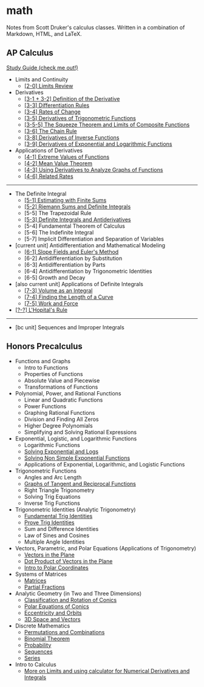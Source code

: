 # math

Notes from Scott Druker's calculus classes. Written in a combination of Markdown, HTML, and LaTeX.

## AP Calculus

[Study Guide (check me out!)](calculus/study-guide.md)

- Limits and Continuity
  - [[2-0] Limits Review](calculus/2-0-limits.md)
- Derivatives
  - [[3-1 + 3-2] Definition of the Derivative](calculus/3-1-2-definition-of-the-derivative.md)
  - [[3-3] Differentiation Rules](calculus/3-3-differentiation-rules.md)
  - [[3-4] Rates of Change](calculus/3-4-rates-of-change.md)
  - [[3-5] Derivatives of Trigonometric Functions](calculus/3-5-derivatives-of-trigonometric-functions.md)
  - [[3-5-5] The Squeeze Theorem and Limits of Composite Functions](calculus/3-5-5-squeeze-theorem-and-limit-of-composite-functions.md)
  - [[3-6] The Chain Rule](calculus/3-6-chain-rule.md)
  - [[3-8] Derivatives of Inverse Functions](calculus/3-8-derivatives-of-inverse-functions.md)
  - [[3-9] Derivatives of Exponential and Logarithmic Functions](calculus/3-9-derivatives-of-exponential-and-logarithmic-functions.md)
- Applications of Derivatives
  - [[4-1] Extreme Values of Functions](calculus/4-1-extreme-values-of-functions.md)
  - [[4-2] Mean Value Theorem](calculus/4-2-mean-value-theorem.md)
  - [[4-3] Using Derivatives to Analyze Graphs of Functions](calculus/4-3-using-derivatives-to-analyze-graphs-of-functions.md)
  - [[4-6] Related Rates](calculus/4-6-related-rates.md)

---

- The Definite Integral
  - [[5-1] Estimating with Finite Sums](calculus/5-1-estimating-with-finite-sums.md)
  - [[5-2] Riemann Sums and Definite Integrals](calculus/5-2-riemann-sums-and-definite-integrals.md)
  - [5-5] The Trapezoidal Rule
  - [[5-3] Definite Integrals and Antiderivatives](5-3-integrals-and-antiderivatives.md)
  - [5-4] Fundamental Theorem of Calculus
  - [5-6] The Indefinite Integral
  - [5-7] Implicit Differentiation and Separation of Variables
- [current unit] Antidifferentiation and Mathematical Modeling
  - [[6-1] Slope Fields and Euler's Method](calculus/6-1_slope-fields-and-eulers-method.md)
  - [6-2] Antidifferentiation by Substitution
  - [6-3] Antidifferentiation by Parts
  - [6-4] Antidifferentiation by Trigonometric Identities
  - [6-5] Growth and Decay
- [also current unit] Applications of Definite Integrals
  - [[7-3] Volume as an Integral](calculus/7-3_volume-as-an-integral.md)
  - [[7-4] Finding the Length of a Curve](calculus/7-4_length-of-a-curve.md)
  - [[7-5] Work and Force](calculus/7-5_work-and-force.md)
- [[?-?] L'Hopital's Rule](calculus/8-2_lhopitals-rule.md)

---

- [bc unit] Sequences and Improper Integrals

## Honors Precalculus

<!-- TODO: Write a prereq file-->

- Functions and Graphs
  - Intro to Functions
  - Properties of Functions
  - Absolute Value and Piecewise
  - Transformations of Functions
- Polynomial, Power, and Rational Functions
  - Linear and Quadratic Functions
  - Power Functions
  - Graphing Rational Functions
  - Division and Finding All Zeros
  - Higher Degree Polynomials
  - Simplifying and Solving Rational Expressions
- Exponential, Logistic, and Logarithmic Functions
  - Logarithmic Functions
  - [Solving Exponential and Logs](precalculus/solving-exponential-and-logs.md)
  - [Solving Non Simple Exponential Functions](precalculus/solving-non-simple-exponential-functions.md)
  - Applications of Exponential, Logarithmic, and Logistic Functions
- Trigonometric Functions
  - Angles and Arc Length
  - [Graphs of Tangent and Reciprocal Functions](precalculus/graphs-of-tangent-and-reciprocal-functions.md)
  - Right Triangle Trigonometry
  - Solving Trig Equations
  - Inverse Trig Functions
- Trigonometric Identities (Analytic Trigonometry)
  - [Fundamental Trig Identities](precalculus/fundamental-trig-identities.md)
  - [Prove Trig Identities](precalculus/prove-trig-identities.md)
  - Sum and Difference Identities
  - Law of Sines and Cosines
  - Multiple Angle Identities
- Vectors, Parametric, and Polar Equations (Applications of Trigonometry)
  - [Vectors in the Plane](precalculus/vectors-in-the-plane.md)
  - [Dot Product of Vectors in the Plane](precalculus/dot-product-of-vectors-in-the-plane.md)
  - [Intro to Polar Coordinates](precalculus/intro-to-polar-coordinates.md)
- Systems of Matrices
  - [Matrices](precalculus/matrices.md)
  - [Partial Fractions](precalculus/partial-fractions.md)
- Analytic Geometry (in Two and Three Dimensions)
  - [Classification and Rotation of Conics](precalculus/classification-and-rotation-of-conics.md)
  - [Polar Equations of Conics](precalculus/polar-equations-of-conics.md)
  - [Eccentricity and Orbits](precalculus/eccentricity-and-orbits.md)
  - [3D Space and Vectors](precalculus/3d-space-and-vectors.md)
- Discrete Mathematics
  - [Permutations and Combinations](precalculus/permutations-and-combinations.md)
  - [Binomial Theorem](precalculus/binomial-theorem.md)
  - [Probability](precalculus/probability.md)
  - [Sequences](precalculus/sequences.md)
  - [Series](precalculus/series.md)
- Intro to Calculus
  - [More on Limits and using calculator for Numerical Derivatives and Integrals](precalculus/numerical-derivatives-and-integrals.md)
